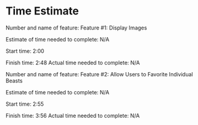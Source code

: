 # Time Estimate

Number and name of feature: Feature #1: Display Images

Estimate of time needed to complete: N/A

Start time: 2:00

Finish time: 2:48
Actual time needed to complete: N/A

Number and name of feature: Feature #2: Allow Users to Favorite Individual Beasts 

Estimate of time needed to complete: N/A

Start time: 2:55

Finish time: 3:56
Actual time needed to complete: N/A